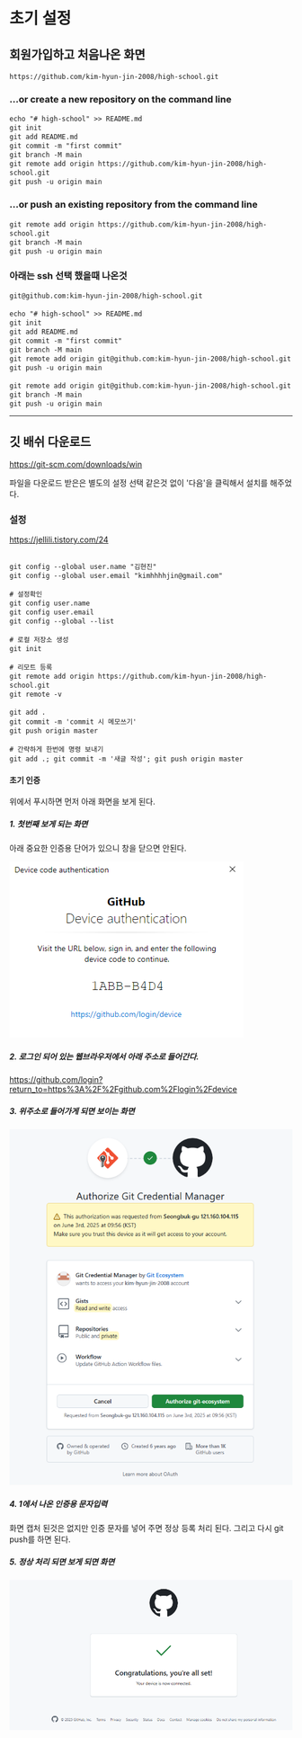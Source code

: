 
# 초기 설정

## 회원가입하고 처음나온 화면 
```
https://github.com/kim-hyun-jin-2008/high-school.git
```

### …or create a new repository on the command line
```
echo "# high-school" >> README.md
git init
git add README.md
git commit -m "first commit"
git branch -M main
git remote add origin https://github.com/kim-hyun-jin-2008/high-school.git
git push -u origin main
```

### …or push an existing repository from the command line
```
git remote add origin https://github.com/kim-hyun-jin-2008/high-school.git
git branch -M main
git push -u origin main
```

### 아래는 ssh 선택 했을때 나온것 
```
git@github.com:kim-hyun-jin-2008/high-school.git

echo "# high-school" >> README.md
git init
git add README.md
git commit -m "first commit"
git branch -M main
git remote add origin git@github.com:kim-hyun-jin-2008/high-school.git
git push -u origin main

git remote add origin git@github.com:kim-hyun-jin-2008/high-school.git
git branch -M main
git push -u origin main
```

---

## 깃 배쉬 다운로드
https://git-scm.com/downloads/win

파일을 다운로드 받은은 별도의 설정 선택 같은것 없이 '다음'을 클릭해서 설치를 해주었다.

### 설정
https://jellili.tistory.com/24
```

git config --global user.name "김현진"
git config --global user.email "kimhhhhjin@gmail.com"

# 설정확인
git config user.name
git config user.email
git config --global --list

# 로컬 저장소 생성
git init

# 리모트 등록
git remote add origin https://github.com/kim-hyun-jin-2008/high-school.git
git remote -v

git add .
git commit -m 'commit 시 메모쓰기'
git push origin master

# 간략하게 한번에 명령 보내기
git add .; git commit -m '새글 작성'; git push origin master
```

#### 초기 인증
위에서 푸시하면 먼저 아래 화면을 보게 된다. 

##### 1. 첫번째 보게 되는 화면
아래 중요한 인증용 단어가 있으니 창을 닫으면 안된다. 

![alt text](image-2.png)

##### 2. 로그인 되어 있는 웹브라우저에서 아래 주소로 들어간다. <br>
https://github.com/login?return_to=https%3A%2F%2Fgithub.com%2Flogin%2Fdevice


##### 3. 위주소로 들어가게 되면 보이는 화면
![alt text](image-1.png)

##### 4. 1에서 나온 인증용 문자입력
화면 캡처 된것은 없지만 인증 문자를 넣어 주면 정상 등록 처리 된다. 
그리고 다시 git push를 하면 된다.

##### 5. 정상 처리 되면 보게 되면 화면
![alt text](image-3.png)